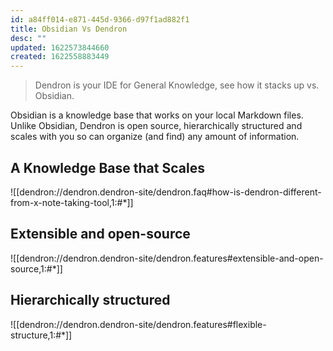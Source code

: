 ```yaml
---
id: a84ff014-e871-445d-9366-d97f1ad882f1
title: Obsidian Vs Dendron
desc: ""
updated: 1622573844660
created: 1622558883449
---
```


> Dendron is your IDE for General Knowledge, see how it stacks up vs. Obsidian.

Obsidian is a knowledge base that works on your local Markdown files. Unlike Obsidian, Dendron is open source, hierarchically structured and scales with you so can organize (and find) any amount of information.

## A Knowledge Base that Scales
![[dendron://dendron.dendron-site/dendron.faq#how-is-dendron-different-from-x-note-taking-tool,1:#*]]

## Extensible and open-source

![[dendron://dendron.dendron-site/dendron.features#extensible-and-open-source,1:#*]]

## Hierarchically structured

![[dendron://dendron.dendron-site/dendron.features#flexible-structure,1:#*]]

